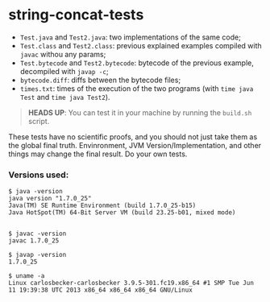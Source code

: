 # string-concat-tests

- `Test.java` and `Test2.java`: two implementations of the same code;
- `Test.class` and `Test2.class`: previous explained examples compiled with
`javac` withou any params;
- `Test.bytecode` and `Test2.bytecode`: bytecode of the previous example,
decompiled with `javap -c`;
- `bytecode.diff`: diffs between the bytecode files;
- `times.txt`: times of the execution of the two programs (with `time java Test`
and `time java Test2`).

> **HEADS UP**: You can test it in your machine by running the `build.sh` script.

These tests have no scientific proofs, and you should not just take them as
the global final truth. Envinronment, JVM Version/Implementation, and other
things may change the final result. Do your own tests.

### Versions used:

```
$ java -version
java version "1.7.0_25"
Java(TM) SE Runtime Environment (build 1.7.0_25-b15)
Java HotSpot(TM) 64-Bit Server VM (build 23.25-b01, mixed mode)


$ javac -version
javac 1.7.0_25

$ javap -version
1.7.0_25

$ uname -a
Linux carlosbecker-carlosbecker 3.9.5-301.fc19.x86_64 #1 SMP Tue Jun 11 19:39:38 UTC 2013 x86_64 x86_64 x86_64 GNU/Linux
```
